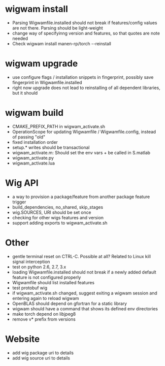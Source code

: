 # wigwam install 
 - Parsing Wigwamfile.installed should not break if features/config values are not there. Parsing should be light-weight
 - change way of specifyinng version and features, so that quotes are note needed
 - Check wigwam install manen-rp/torch --reinstall

# wigwam upgrade
 - use configure flags / installation snippets in fingerprint, possibly save fingerprint in Wigwamfile.installed
 - right now upgrade does not lead to reinstalling of all dependent libraries, but it should

# wigwam build
 - CMAKE_PREFIX_PATH in wigwam_activate.sh
 - OperationScope for updating Wigwamfile / Wigwamfile.config, instead of passing "old"
 - fixed installation order
 - setup.* writes should be transactional
 - wigwam_activate.m: Should set the env vars + be called in S.matlab
 - wigwam_activate.py
 - wigwam_activate.lua

# Wig API
 - a way to provision a package/feature from another package feature trigger
 - build_dependencies, no_shared, skip_stages
 - wig.SOURCES, URI should be set once
 - checking for other wigs features and version
 - support adding exports to wigwam_activate.sh

# Other
 - gentle terminal reset on CTRL-C. Possible at all? Related to Linux kill signal interception
 - test on python 2.6, 2.7, 3.x
 - loading Wigwamfile.installed should not break if a newly added default feature is not configured properly
 - Wigwamfile should list installed features
 - test protobuf wig
 - if wigwam_activate.sh changed, suggest exiting a wigwam session and entering again to reload wigwam
 - OpenBLAS should depend on gfortran for a static library
 - wigwam should have a command that shows its defined env directories
 - make torch depend on libjpeg8
 - remove v* prefix from versions

# Website
 - add wig package uri to details
 - add wig source uri to details
